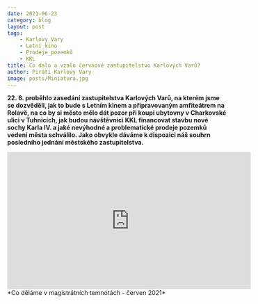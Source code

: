 ```yaml
---
date: 2021-06-23
category: blog
layout: post
tags:
    - Karlovy_Vary
    - Letní_kino
    - Prodeje_pozemků
    - KKL
title: Co dalo a vzalo červnové zastupitelstvo Karlových Varů?
author: Piráti Karlovy Vary
image: posts/Miniatura.jpg
---
```

**22. 6. proběhlo zasedání zastupitelstva Karlových Varů, na kterém jsme se dozvěděli, jak to bude s Letním kinem a připravovaným amfiteátrem na Rolavě, na co by si město mělo dát pozor při koupi ubytovny v Charkovské ulici v Tuhnicích, jak budou návštěvníci KKL financovat stavbu nové sochy Karla IV. a jaké nevýhodné a problematické prodeje pozemků vedení města schválilo. 
Jako obvykle dáváme k dispozici náš souhrn posledního jednání městského zastupitelstva.**

<iframe width="560" height="315" src="https://www.youtube.com/embed/xcxFXv3mv0Q" frameborder="0" allow="accelerometer; autoplay; clipboard-write; encrypted-media; gyroscope; picture-in-picture" allowfullscreen></iframe>
*Co děláme v magistrátních temnotách - červen 2021*
